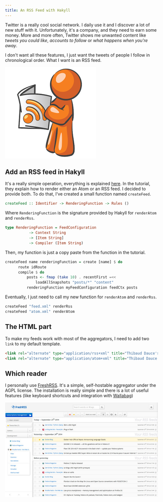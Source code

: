 ```yaml
---
title: An RSS Feed with Hakyll
---
```


Twitter is a really cool social network. I daily use it and I discover a lot of new stuff with it. Unfortunately, it's a company, and they need to earn some money. More and more often, Twitter shows me unwanted content like *tweets you could like*, *accounts to follow* or *what happens when you're away*.

I don't want all these features, I just want the tweets of people I follow in chronological order. What I want is an RSS feed.

<!--more-->

![RSS, the perfect alternative to Twitter](/images/rss.png)

## Add an RSS feed in Hakyll

It's a really simple operation, everything is explained [here](http://jaspervdj.be/hakyll/tutorials/05-snapshots-feeds.html). In the tutorial, they explain how to render either an Atom or an RSS feed. I decided to provide both. To do that, I've created a small function named `createFeed`.

```haskell
createFeed :: Identifier -> RenderingFunction -> Rules ()
```

Where `RenderingFunction` is the signature provided by Hakyll for `renderAtom` and `renderRss`.

```haskell
type RenderingFunction = FeedConfiguration
           -> Context String
           -> [Item String]
           -> Compiler (Item String)
```

Then, my function is just a copy paste from the function in the tutorial.

```haskell
createFeed name renderingFunction = create [name] $ do
      route idRoute
      compile $ do
          posts <- fmap (take 10) . recentFirst =<<
              loadAllSnapshots "posts/*" "content"
          renderingFunction myFeedConfiguration feedCtx posts
```

Eventually, I just need to call my new function for `renderAtom` and `renderRss`.

```haskell
createFeed "feed.xml" renderRss
createFeed "atom.xml" renderAtom
```

## The HTML part

To make my feeds work with most of the aggregators, I need to add two `link` to my default template.

```html
<link rel="alternate" type="application/rss+xml" title="Thibaud Dauce's blog" href="./feed.xml">
<link rel="alternate" type="application/atom+xml" title="Thibaud Dauce's blog" href="./atom.xml">
```

## Which reader

I personally use [FreshRSS](http://freshrss.org/). It's a simple, self-hostable aggregator under the AGPL license. The installation is really simple and there is a lot of useful features (like keyboard shortcuts and integration with [Wallabag](https://www.wallabag.org/))

![The clear interface of FreshRSS](/images/freshrss.jpg)
